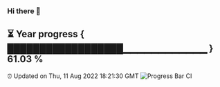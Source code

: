 ### Hi there 👋
⏳ Year progress { ██████████████████▁▁▁▁▁▁▁▁▁▁▁▁ } 61.03 %
---
⏰ Updated on Thu, 11 Aug 2022 18:21:30 GMT
![Progress Bar CI](https://github.com/liununu/liununu/workflows/Progress%20Bar%20CI/badge.svg)
